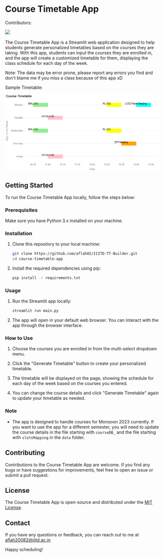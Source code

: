 # Course Timetable App

Contributors:

<a href="https://github.com/aflah02/SemWiseResourcesIIIT/graphs/contributors">
  <img src="https://contrib.rocks/image?repo=aflah02/SemWiseResourcesIIIT" />
</a>

The Course Timetable App is a Streamlit web application designed to help students generate personalized timetables based on the courses they are taking. With this app, students can input the courses they are enrolled in, and the app will create a customized timetable for them, displaying the class schedule for each day of the week.

Note: The data may be error prone, please report any errors you find and don't blame me if you miss a class because of this app xD

Sample Timetable:

![Sample Timetable](TT.png)

## Getting Started

To run the Course Timetable App locally, follow the steps below:

### Prerequisites

Make sure you have Python 3.x installed on your machine.

### Installation

1. Clone this repository to your local machine:

   ```bash
   git clone https://github.com/aflah02/IIITD-TT-Builder.git
   cd course-timetable-app
   ```

2. Install the required dependencies using pip:

   ```bash
   pip install -r requirements.txt
   ```

### Usage

1. Run the Streamlit app locally:

   ```bash
   streamlit run main.py
   ```

2. The app will open in your default web browser. You can interact with the app through the browser interface.

### How to Use

1. Choose the courses you are enrolled in from the multi-select dropdown menu.

2. Click the "Generate Timetable" button to create your personalized timetable.

3. The timetable will be displayed on the page, showing the schedule for each day of the week based on the courses you entered.

4. You can change the course details and click "Generate Timetable" again to update your timetable as needed.

### Note

- The app is designed to handle courses for Monsoon 2023 currently. If you want to use the app for a different semester, you will need to update the course details in the file starting with `courseDB_` and the file starting with `slotsMapping` in the `data` folder.

## Contributing

Contributions to the Course Timetable App are welcome. If you find any bugs or have suggestions for improvements, feel free to open an issue or submit a pull request.

## License

The Course Timetable App is open-source and distributed under the [MIT License](https://opensource.org/licenses/MIT).

## Contact

If you have any questions or feedback, you can reach out to me at [aflah20082@iiitd.ac.in](mailto:aflah20082@iiitd.ac.in)

Happy scheduling!
